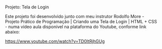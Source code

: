 Projeto: Tela de Login

Este projeto foi desenvolvido junto com meu instrutor Rodolfo More - Projeto Prático de Programação | Criando uma Tela de Login | HTML + CSS - numa vídeo aula disponível na plataforma do Youtube, conforme link abaixo:

https://www.youtube.com/watch?v=TD0ItRjhGUg